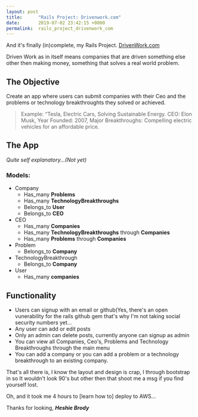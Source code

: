 ```yaml
---
layout: post
title:      "Rails Project: Drivenwork.com"
date:       2019-07-02 23:42:15 +0000
permalink:  rails_project_drivenwork_com
---
```



And it's finally (in)complete, my Rails Project.
[DrivenWork.com](http://drivenwork.com)

Driven Work as in itself means companies that are driven something else other then making money, something that solves a real world problem.

## The Objective
Create an app where users can submit companies with their Ceo and the problems or technology breakthroughts they solved or achieved.

> Example: “Tesla, Electric Cars, Solving Sustainable Energy.
          CEO: Elon Musk, Year Founded: 2007, Major Breakthroughs: Compelling electric vehicles for an affordable price.

## The App 
*Quite self explanatory...(Not yet)*

### Models: 
- Company 
	* Has_many **Problems**
	* Has_many **TechnologyBreakthroughs**
	* Belongs_to **User**
	* Belongs_to **CEO**
- CEO
	* Has_many **Companies**
	* Has_many **TechnologyBreakthroughs** through **Companies**
	* Has_many **Problems** through **Companies**
- Problem
	* Belongs_to **Company**
- TechnologyBreakthrough
	* Belongs_to **Company**
- User
	* Has_many **companies**
		
## Functionality 
	
* Users can signup with an email or github(Yes, there's an open vunerability for the rails github gem that's why I'm not taking social security numbers yet...
* Any user can add or edit posts
* Only an admin can delete posts,  currently anyone can signup as admin
* You can view all Companies,  Ceo's, Problems and Technology Breakthroughs through the main menu
* You can add a company or you can add a problem or a technology breakthrough to an existing company.

That's all there is, I know the layout and design is crap, I through bootstrap in so It wouldn't look 90's but other then that shoot me a msg if you find yourself lost.

Oh, and it took me 4 hours to [learn how to] deploy to AWS...

Thanks for looking,
***Heshie Brody***
	
	



